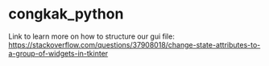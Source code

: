 # congkak_python
Link to learn more on how to structure our gui file:
https://stackoverflow.com/questions/37908018/change-state-attributes-to-a-group-of-widgets-in-tkinter
